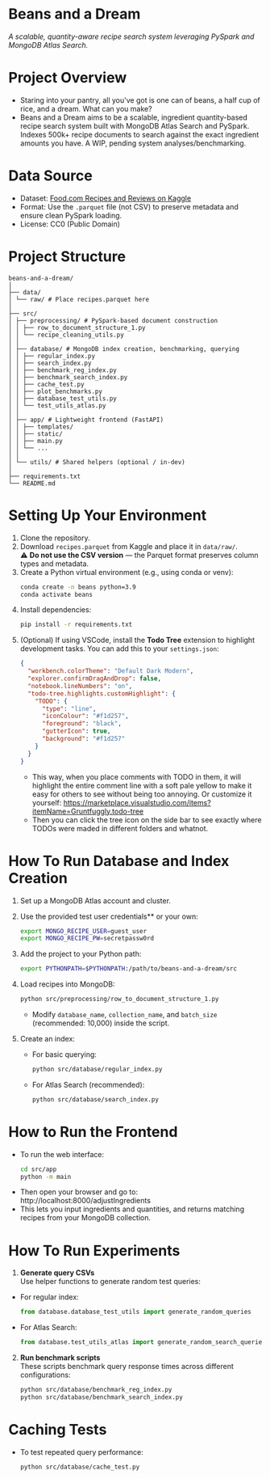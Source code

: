 # Beans and a Dream
 *A scalable, quantity-aware recipe search system leveraging PySpark and MongoDB Atlas Search.*

# Project Overview
- Staring into your pantry, all you've got is one can of beans, a half cup of rice, and a dream. What can you make? 
- Beans and a Dream aims to be a scalable, ingredient quantity-based recipe search system built with MongoDB Atlas Search and PySpark. Indexes 500k+ recipe documents to search against the exact ingredient amounts you have. A WIP, pending system analyses/benchmarking.

# Data Source
- Dataset: [Food.com Recipes and Reviews on Kaggle](https://www.kaggle.com/datasets/irkaal/foodcom-recipes-and-reviews/data)  
- Format: Use the `.parquet` file (not CSV) to preserve metadata and ensure clean PySpark loading.
- License: CC0 (Public Domain)

# Project Structure

    beans-and-a-dream/
    │
    ├── data/
    │ └── raw/ # Place recipes.parquet here
    │
    ├── src/
    │ ├── preprocessing/ # PySpark-based document construction
    │ │ ├── row_to_document_structure_1.py
    │ │ └── recipe_cleaning_utils.py
    │ │
    │ ├── database/ # MongoDB index creation, benchmarking, querying
    │ │ ├── regular_index.py
    │ │ ├── search_index.py
    │ │ ├── benchmark_reg_index.py
    │ │ ├── benchmark_search_index.py
    │ │ ├── cache_test.py
    │ │ ├── plot_benchmarks.py
    │ │ ├── database_test_utils.py
    │ │ └── test_utils_atlas.py
    │ │
    │ ├── app/ # Lightweight frontend (FastAPI)
    │ │ ├── templates/
    │ │ ├── static/
    │ │ ├── main.py
    │ │ └── ...
    │ │
    │ └── utils/ # Shared helpers (optional / in-dev)
    │
    ├── requirements.txt
    └── README.md

    
# Setting Up Your Environment

1. Clone the repository.
2. Download `recipes.parquet` from Kaggle and place it in `data/raw/`.  
   ⚠️ **Do not use the CSV version** — the Parquet format preserves column types and metadata.
3. Create a Python virtual environment (e.g., using conda or venv):
    ```bash
    conda create -n beans python=3.9
    conda activate beans
    ```
4. Install dependencies:
    ```bash
    pip install -r requirements.txt
    ```
5. (Optional) If using VSCode, install the **Todo Tree** extension to highlight development tasks. You can add this to your `settings.json`:
    ```json
    {
      "workbench.colorTheme": "Default Dark Modern",
      "explorer.confirmDragAndDrop": false,
      "notebook.lineNumbers": "on",
      "todo-tree.highlights.customHighlight": {
        "TODO": {
          "type": "line",
          "iconColour": "#f1d257",
          "foreground": "black",
          "gutterIcon": true,
          "background": "#f1d257"
        }
      }
    }
    ```
    - This way, when you place comments with TODO in them, it will highlight the entire comment line with a soft pale yellow to make it easy for others to see without being too annoying. Or customize it yourself: https://marketplace.visualstudio.com/items?itemName=Gruntfuggly.todo-tree
    - Then you can click the tree icon on the side bar to see exactly where TODOs were maded in different folders and whatnot.

# How To Run Database and Index Creation

1. Set up a MongoDB Atlas account and cluster.
2. Use the provided test user credentials** or your own:
    ```bash
    export MONGO_RECIPE_USER=guest_user
    export MONGO_RECIPE_PW=secretpassw0rd
    ```
3. Add the project to your Python path:
    ```bash
    export PYTHONPATH=$PYTHONPATH:/path/to/beans-and-a-dream/src
    ```
4. Load recipes into MongoDB:
    ```bash
    python src/preprocessing/row_to_document_structure_1.py
    ```
    - Modify `database_name`, `collection_name`, and `batch_size` (recommended: 10,000) inside the script.

5. Create an index:
    - For basic querying:
        ```bash
        python src/database/regular_index.py
        ```
    - For Atlas Search (recommended):
        ```bash
        python src/database/search_index.py
        ```

# How to Run the Frontend
- To run the web interface:
    ```bash
    cd src/app
    python -m main
    ```
- Then open your browser and go to: http://localhost:8000/adjustIngredients
- This lets you input ingredients and quantities, and returns matching recipes from your MongoDB collection.

# How To Run Experiments
1. **Generate query CSVs**  
Use helper functions to generate random test queries:
- For regular index:
     ```python
     from database.database_test_utils import generate_random_queries
     ```
- For Atlas Search:
     ```python
     from database.test_utils_atlas import generate_random_search_queries
     ```

2. **Run benchmark scripts**  
   These scripts benchmark query response times across different configurations:
   ```bash
   python src/database/benchmark_reg_index.py
   python src/database/benchmark_search_index.py
   ```

# Caching Tests
- To test repeated query performance:
    ```bash
    python src/database/cache_test.py
    ```
